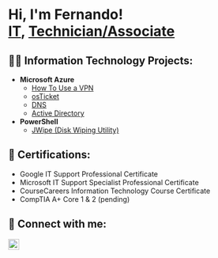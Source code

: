 <h1>Hi, I'm Fernando! <br/><a href="https://github.com/ftapia916">IT</a>, <a href="https://www.linkedin.com/in/fernando-tapiarios-a63aa5335/">Technician/Associate</a>

<h2>👨‍💻 Information Technology Projects:</h2>

- <b>Microsoft Azure</b>
  - [How To Use a VPN](https://github.com/ftapia916/How.To.Use.A.VPN/tree/main)
  - [osTicket](https://github.com/ftapia916/osTicketLab/tree/main) <b><i></b></i>
  - [DNS](https://github.com/ftapia916/DNSLab/tree/main)
  - [Active Directory](https://github.com/ftapia916/ActiveDirectory) 
- <b>PowerShell</b>
  - [JWipe (Disk Wiping Utility)](https://github.com/ftapia916/Jwipe.Pwrshell)

<h2>📰 Certifications:</h2>

 - Google IT Support Professional Certificate</b>
 - Microsoft IT Support Specialist Professional Certificate
 - CourseCareers Information Technology Course Certificate
 - CompTIA A+ Core 1 & 2 (pending)

<h2> 🤳 Connect with me:</h2>

[<img align="left" alt="JoshMadakor | LinkedIn" width="22px" src="https://cdn.jsdelivr.net/npm/simple-icons@v3/icons/linkedin.svg" />][linkedin]


[linkedin]: https://www.linkedin.com/in/fernando-tapia-rios-a63aa5335//

